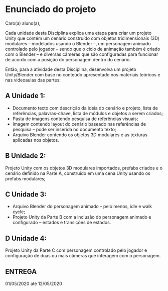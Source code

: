 # Enunciado do projeto

Caro(a) aluno(a),

Cada unidade desta Disciplina explica uma etapa para criar um projeto Unity que contém um cenário construído com objetos tridimensionais (3D) modulares – modelados usando o Blender –, um personagem animado controlado pelo jogador – sendo que o ciclo de animação também é criado com o Blender – e diversas câmeras que são configuradas para funcionar de acordo com a posição do personagem dentro do cenário.

Então, para a atividade desta Disciplina, desenvolva um projeto Unity/Blender com base no conteúdo apresentado nos materiais teóricos e nas videoaulas das partes:

## A Unidade 1:

- Documento texto com descrição da ideia do cenário e projeto, lista de referências, palavras-chave, lista de módulos e objetos a serem criados;
- Pasta de imagens contendo pesquisa de referências visuais;
- Imagem contendo layout do cenário baseado nas referências de pesquisa – pode ser inserida no documento texto;
- Arquivo Blender contendo os objetos 3D modulares e as texturas aplicadas nos objetos.

## B Unidade 2:

Projeto Unity com os objetos 3D modulares importados, prefabs criados e o cenário definido na Parte A, construído em uma cena Unity usando os prefabs modulares;

## C Unidade 3:

- Arquivo Blender do personagem animado – pelo menos, idle e walk cycle;
- Projeto Unity da Parte B com a inclusão do personagem animado e configurado – estados e transições de estados.

## D Unidade 4:

Projeto Unity da Parte C com personagem controlado pelo jogador e configuração de duas ou mais câmeras que interagem com o personagem.

## ENTREGA

01/05/2020 até 12/05/2020
